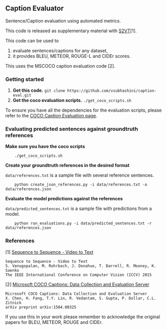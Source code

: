 ## Caption Evaluator ##

Sentence/Caption evaluation using automated metrics.

This code is released as supplementary material with
[S2VT](https://vsubhashini.github.io/s2vt.html)\[1\].

This code can be used to

1. evaluate sentences/captions for any dataset,
2. it provides BLEU, METEOR, ROUGE-L and CIDEr scores.

This uses the MSCOCO caption evaluation code \[2\].

### Getting started

1. **Get this code.** `git clone https://github.com/vsubhashini/caption-eval.git`
2. **Get the coco evaluation scripts.** `./get_coco_scripts.sh`

To ensure you have all the dependencies for the evaluation scripts, please refer
to the [COCO Caption Evaluation page](https://github.com/tylin/coco-caption).


### Evaluating predicted sentences against groundtruth references

**Make sure you have the coco scripts**
```
    ./get_coco_scripts.sh
```

**Create your groundtruth references in the desired format**

`data/references.txt` is a sample file with several reference sentences.
```
    python create_json_references.py -i data/references.txt -o data/references.json
```

**Evaluate the model predictions against the references**

`data/predicted_sentences.txt` is a sample file with predictions from a model.
```
    python run_evaluations.py -i data/predicted_sentences.txt -r data/references.json
```

### References

\[1\] [Sequence to Sequence - Video to Text](https://vsubhashini.github.io/s2vt.html)

    Sequence to Sequence - Video to Text
    S. Venugopalan, M. Rohrbach, J. Donahue, T. Darrell, R. Mooney, K. Saenko
    The IEEE International Conference on Computer Vision (ICCV) 2015

\[2\] [Microsoft COCO Captions: Data Collection and Evaluation Server](https://github.com/tylin/coco-caption)

    Microsoft COCO Captions: Data Collection and Evaluation Server
    X. Chen, H. Fang, T.Y. Lin, R. Vedantam, S. Gupta, P. Dollar, C.L. Zitnick
    arXiv preprint arXiv:1504.00325

If you use this in your work please remember to acknowledge the original papers for BLEU, METEOR, ROUGE and CIDEr.
